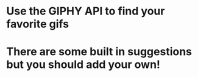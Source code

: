 # Use the GIPHY API to find your favorite gifs
# There are some built in suggestions but you should add your own!
